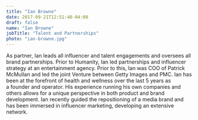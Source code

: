 ```yaml
---
title: "Ian Browne"
date: 2017-09-21T12:51:40-04:00
draft: false
name: "Ian Browne"
jobTitle: "Talent and Partnerships"
photo: "ian-browne.jpg"
---
```


As partner, Ian leads all influencer and talent engagements and oversees all brand partnerships.
Prior to Humanity, Ian led partnerships and influencer strategy at an entertainment agency. Prior to this, Ian was COO of Patrick McMullan and led the joint Venture between Getty Images and PMC.
Ian has been at the forefront of health and wellness over the last 5 years as a founder and operator. His experience running his own companies and others allows for a unique perspective in both product and brand development. Ian recently guided the repositioning of a media brand and has been immersed in influencer marketing, developing an extensive network.
